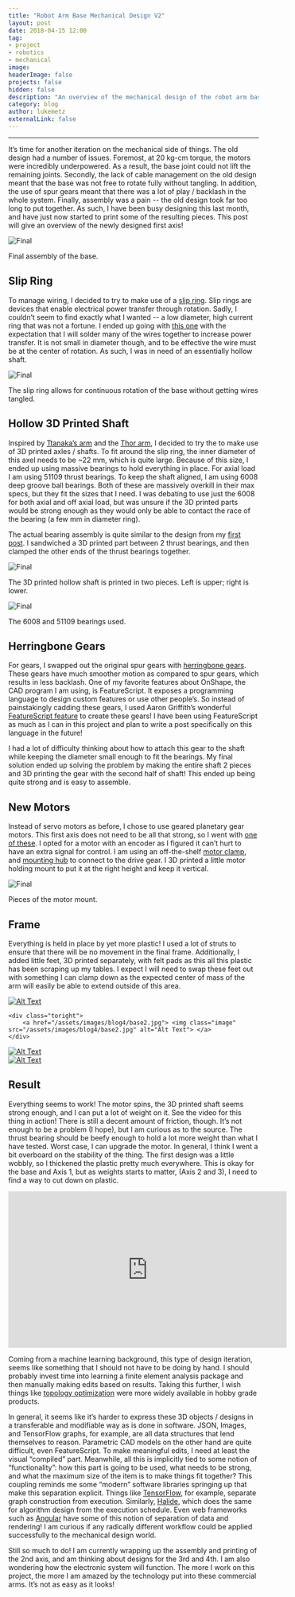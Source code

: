```yaml
---
title: "Robot Arm Base Mechanical Design V2"
layout: post
date: 2018-04-15 12:00
tag:
- project
- robotics
- mechanical
image:
headerImage: false
projects: false
hidden: false
description: "An overview of the mechanical design of the robot arm base for the second version of my robotic arm."
category: blog
author: lukemetz
externalLink: false
---
```

---

It’s time for another iteration on the mechanical side of things. The old design had a number of issues. Foremost, at 20 kg-cm torque, the motors were incredibly underpowered.  As a result, the base joint could not lift the remaining joints. Secondly, the lack of cable management on the old design meant that the base was not free to rotate fully without tangling. In addition, the use of spur gears meant that there was a lot of play / backlash in the whole system. Finally, assembly was  a pain -- the old design took far too long to put together. As such, I have been busy designing this last month, and have just now started to print some of the resulting pieces. This post will give an overview of the newly designed first axis!


![Final](/assets/images/blog4/final.jpg)
<figcaption class="caption">Final assembly of the base.
</figcaption>

## Slip Ring
To manage wiring, I decided to try to make use of a [slip ring](https://en.wikipedia.org/wiki/Slip_ring). Slip rings are devices that enable electrical power transfer through rotation. Sadly, I couldn’t seem to find exactly what I wanted -- a low diameter, high current ring that was not a fortune. I ended up going with [this one](https://www.amazon.com/gp/product/B01KBRV96U/ref=oh_aui_search_detailpage?ie=UTF8&psc=1) with the expectation that I will solder many of the wires together to increase power transfer. It is not small in diameter though, and to be effective the wire must be at the center of rotation. As such, I was in need of an essentially hollow shaft.


![Final](/assets/images/blog4/slip.jpg)
<figcaption class="caption">The slip ring allows for continuous rotation of the base without getting wires tangled.
</figcaption>

## Hollow 3D Printed Shaft
Inspired by [Ttanaka’s arm](https://www.ytanaka-works.com/) and the [Thor arm](http://thorrobot.org/), I decided to try the to make use of 3D printed axles / shafts. To fit around the slip ring, the inner diameter of this axel needs to be ~22 mm, which is quite large. Because of this size, I ended up using massive bearings to hold everything in place. For axial load I am using 51109 thrust bearings. To keep the shaft aligned, I am using 6008 deep groove ball bearings. Both of these are massively overkill in their max specs, but they fit the sizes that I need. I was debating to use just the 6008 for both axial and off axial load, but was unsure if the 3D printed parts would be strong enough as they would only be able to contact the race of the bearing (a few mm in diameter ring).

The actual bearing assembly is quite similar to the design from my [first post](http://lukemetz.com/project-log-matcha-making-robot-arm/). I sandwiched a 3D printed part between 2 thrust bearings, and then clamped the other ends of the thrust bearings together.


![Final](/assets/images/blog4/shaft.jpg)
<figcaption class="caption">The 3D printed hollow shaft is printed in two pieces. Left is upper; right is lower.
</figcaption>

![Final](/assets/images/blog4/bearings.jpg)
<figcaption class="caption">The 6008 and 51109 bearings used.
</figcaption>

## Herringbone Gears
For gears, I swapped out the original spur gears with [herringbone gears](https://en.wikipedia.org/wiki/Herringbone_gear). These gears have much smoother motion as compared to spur gears, which results in less backlash. One of my favorite features about OnShape, the CAD program I am using, is FeatureScript. It exposes a programming language to design custom features or use other people’s. So instead of painstakingly cadding these gears, I used Aaron Griffith’s wonderful [FeatureScript feature](https://cad.onshape.com/documents/9ad0b046fa03032e4fc613ac/w/d6c4307218c918d50121e0ec/e/37ecc28aff8c1a0b615fcda4) to create these gears! I have been using FeatureScript as much as I can in this project and plan to write a post specifically on this language in the future!

I had a lot of difficulty thinking about how to attach this gear to the shaft while keeping the diameter small enough to fit the bearings. My final solution ended up solving the problem by making the entire shaft 2 pieces and 3D printing the gear with the second half of shaft! This ended up being quite strong and is easy to assemble.

## New Motors
Instead of servo motors as before, I chose to use geared planetary gear motors. This first axis does not need to be all that strong, so I went with [one of these](https://www.servocity.com/26-rpm-premium-planetary-gear-motor-w-encoder). I opted for a motor with an encoder as I figured it can’t hurt to have an extra signal for control. I am using an off-the-shelf [motor clamp](https://www.servocity.com/22mm-bore-clamping-hub-d), and [mounting hub](https://www.servocity.com/770-clamping-hubs#348=96) to connect to the drive gear. I 3D printed a little motor holding mount to put it at the right height and keep it vertical.

![Final](/assets/images/blog4/motorgear.jpg)
<figcaption class="caption">Pieces of the motor mount.
</figcaption>

## Frame
Everything is held in place by yet more plastic! I used a lot of struts to ensure that there will be no movement in the final frame. Additionally, I added little feet, 3D printed separately, with felt pads as this all this plastic has been scraping up my tables. I expect I will need to swap these feet out with something I can clamp down as the expected center of mass of the arm will easily be able to extend outside of this area.

<div class="side-by-side">
    <div class="toleft">
        <a href="/assets/images/blog4/base1.jpg"> <img class="image" src="/assets/images/blog4/base1.jpg" alt="Alt Text"> </a>
    </div>

    <div class="toright">
        <a href="/assets/images/blog4/base2.jpg"> <img class="image" src="/assets/images/blog4/base2.jpg" alt="Alt Text"> </a>
    </div>
</div>

<div class="side-by-side">
    <div class="toleft">
        <a href="/assets/images/blog4/base3.jpg"> <img class="image" src="/assets/images/blog4/base3.jpg" alt="Alt Text"> </a>
    </div>
    <div class="toright">
        <a href="/assets/images/blog4/base4.jpg"> <img class="image" src="/assets/images/blog4/base4.jpg" alt="Alt Text"> </a>
    </div>
</div>


## Result
Everything seems to work! The motor spins, the 3D printed shaft seems strong enough, and I can put a lot of weight on it. See the video for this thing in action! There is still a decent amount of friction, though. It’s not enough to be a problem (I hope), but I am curious as to the source. The thrust bearing should be beefy enough to hold a lot more weight than what I have tested. Worst case, I can upgrade the motor. In general, I think I went a bit overboard on the stability of the thing. The first design was a little wobbly, so I thickened the plastic pretty much everywhere. This is okay for the base and Axis 1, but as weights starts to matter, (Axis 2 and 3), I need to find a way to cut down on plastic.

<iframe width="560" height="315" src="https://www.youtube.com/embed/STCQnQSqVHU" frameborder="0" allow="autoplay; encrypted-media" allowfullscreen></iframe>

Coming from a machine learning background, this type of design iteration, seems like something that I should not have to be doing by hand. I should probably invest time into learning a finite element analysis package and then manually making edits based on results. Taking this further, I wish things like [topology optimization](https://en.wikipedia.org/wiki/Topology_optimization) were more widely available in hobby grade products.

In general, it seems like it’s harder to express these 3D objects / designs in a transferable and modifiable way as is done in software. JSON, Images, and TensorFlow graphs, for example, are all data structures that lend themselves to reason. Parametric CAD models on the other hand are quite difficult, even FeatureScript. To make meaningful edits, I need at least the visual “compiled” part. Meanwhile, all this is implicitly tied to some notion of “functionality”: how this part is going to be used, what needs to be strong, and what the maximum size of the item is to make things fit together? This coupling reminds me some “modern” software libraries springing up that make this separation explicit. Things like [TensorFlow](https://www.tensorflow.org/), for example, separate graph construction from  execution. Similarly, [Halide](http://halide-lang.org/), which does the same for algorithm design from the execution schedule. Even web frameworks such as [Angular](https://angular.io/) have some of this notion of separation of data and rendering! I am curious if any radically different workflow could be applied successfully to the mechanical design world.

Still so much to do! I am currently wrapping up the assembly and printing of the 2nd axis, and  am thinking about designs for the 3rd and 4th. I am also wondering how the electronic system will function. The more I work on this project, the more I am amazed by the technology put into these commercial arms. It’s not as easy as it looks!
